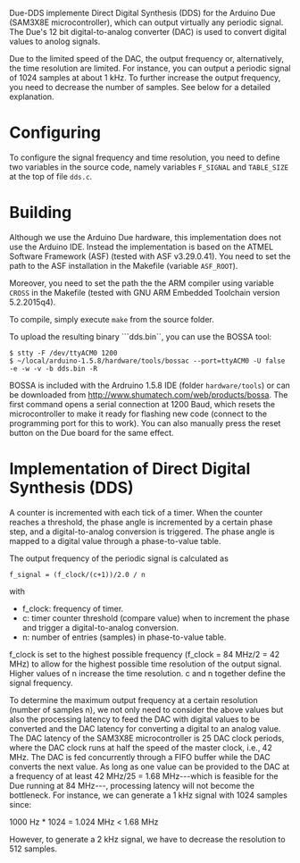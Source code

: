 Due-DDS implemente Direct Digital Synthesis (DDS) for the Arduino Due (SAM3X8E microcontroller), which can output virtually any periodic signal. The Due's 12 bit digital-to-analog converter (DAC) is used to convert digital values to anolog signals. 

Due to the limited speed of the DAC, the output frequency or, alternatively, the time resolution are limited. For instance, you can output a periodic signal of 1024 samples at about 1 kHz. To further increase the output frequency, you need to decrease the number of samples. See below for a detailed explanation.

# Configuring

To configure the signal frequency and time resolution, you need to define two variables in the source code, namely  variables ```F_SIGNAL``` and ```TABLE_SIZE``` at the top of file ```dds.c```.

# Building 

Although we use the Arduino Due hardware, this implementation does not use the Arduino IDE. Instead the implementation is based on the ATMEL Software Framework (ASF) (tested with ASF v3.29.0.41). You need to set the path to the ASF installation in the Makefile (variable ```ASF_ROOT```).

Moreover, you need to set the path the the ARM compiler using variable ```CROSS``` in the Makefile (tested with GNU ARM Embedded Toolchain version 5.2.2015q4). 

To compile, simply execute ```make``` from the source folder. 

To upload the resulting binary ```dds.bin``, you can use the BOSSA tool:

```
$ stty -F /dev/ttyACM0 1200
$ ~/local/arduino-1.5.8/hardware/tools/bossac --port=ttyACM0 -U false -e -w -v -b dds.bin -R
```

BOSSA is included with the Ardruino 1.5.8 IDE (folder ```hardware/tools```) or can be downloaded from http://www.shumatech.com/web/products/bossa. The first command opens a serial connection at 1200 Baud, which resets the microcontroller to make it ready for flashing new code (connect to the programming port for this to work). You can also manually press the reset button on the Due board for the same effect.

# Implementation of Direct Digital Synthesis (DDS)

A counter is incremented with each tick of a timer. When the counter reaches a threshold, the phase angle is incremented by a certain phase step, and a digital-to-analog conversion is triggered. The phase angle is mapped to a digital value through a phase-to-value table. 
  
The output frequency of the periodic signal is calculated as

    f_signal = (f_clock/(c+1))/2.0 / n

with
  
* f_clock: frequency of timer.
* c: timer counter threshold (compare value) when to increment the phase and trigger a digital-to-analog conversion.
* n: number of entries (samples) in phase-to-value table.

f_clock is set to the highest possible frequency (f_clock = 84 MHz/2 = 42 MHz) to allow for the highest possible time resolution of the output signal. Higher values of n increase the time resolution. c and n together define the signal frequency.

To determine the maximum output frequency at a certain resolution (number of samples n), we not only need to consider the above values but also the processing latency to feed the DAC with digital values to be converted and the DAC latency for converting a digital to an analog value. The DAC latency of the SAM3X8E microcontroller is 25 DAC clock periods, where the DAC clock runs at half the speed of the master clock, i.e., 42 MHz. The DAC is fed concurrently through a FIFO buffer while the DAC converts the next value. As long as one value can be provided to the DAC at a frequency of at least 42 MHz/25 = 1.68 MHz---which is feasible for the Due running at 84 MHz---, processing latency will not become the bottleneck. For instance, we can generate a 1 kHz signal with 1024 samples since:

1000 Hz * 1024 = 1.024 MHz < 1.68 MHz

However, to generate a 2 kHz signal, we have to decrease the resolution to 512 samples.
